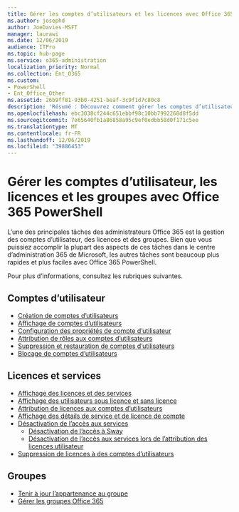 ```yaml
---
title: Gérer les comptes d’utilisateurs et les licences avec Office 365 PowerShell
ms.author: josephd
author: JoeDavies-MSFT
manager: laurawi
ms.date: 12/06/2019
audience: ITPro
ms.topic: hub-page
ms.service: o365-administration
localization_priority: Normal
ms.collection: Ent_O365
ms.custom:
- PowerShell
- Ent_Office_Other
ms.assetid: 26b9ff81-93b0-4251-beaf-3c9f1d7c80c8
description: 'Résumé : Découvrez comment gérer les comptes d’utilisateur, les licences et les groupes avec Office 365 PowerShell.'
ms.openlocfilehash: ebc3038cf244c651ebbf98c10bb7992268d8f5dd
ms.sourcegitcommit: 7e65640fb1a86858a95c9ef0edbb58d0f171c5ee
ms.translationtype: MT
ms.contentlocale: fr-FR
ms.lasthandoff: 12/06/2019
ms.locfileid: "39886453"
---
```

# <a name="manage-user-accounts-licenses-and-groups-with-office-365-powershell"></a>Gérer les comptes d’utilisateur, les licences et les groupes avec Office 365 PowerShell

L’une des principales tâches des administrateurs Office 365 est la gestion des comptes d’utilisateur, des licences et des groupes. Bien que vous puissiez accomplir la plupart des aspects de ces tâches dans le centre d’administration 365 de Microsoft, les autres tâches sont beaucoup plus rapides et plus faciles avec Office 365 PowerShell. 

Pour plus d’informations, consultez les rubriques suivantes.

## <a name="user-accounts"></a>Comptes d’utilisateur

- [Création de comptes d’utilisateurs](create-user-accounts-with-office-365-powershell.md)
- [Affichage de comptes d’utilisateurs](view-user-accounts-with-office-365-powershell.md)
- [Configuration des propriétés de compte d’utilisateur](configure-user-account-properties-with-office-365-powershell.md)
- [Attribution de rôles aux comptes d’utilisateurs](assign-roles-to-user-accounts-with-office-365-powershell.md)
- [Suppression et restauration de comptes d’utilisateurs](delete-and-restore-user-accounts-with-office-365-powershell.md)
- [Blocage de comptes d’utilisateurs](block-user-accounts-with-office-365-powershell.md)

## <a name="licenses-and-services"></a>Licences et services
- [Affichage des licences et des services](view-licenses-and-services-with-office-365-powershell.md)
- [Affichage des utilisateurs sous licence et sans licence](view-licensed-and-unlicensed-users-with-office-365-powershell.md)
- [Attribution de licences aux comptes d’utilisateurs](assign-licenses-to-user-accounts-with-office-365-powershell.md)
- [Affichage des détails de service et de licence de compte](view-account-license-and-service-details-with-office-365-powershell.md)
- [Désactivation de l’accès aux services](disable-access-to-services-with-office-365-powershell.md)
  - [Désactivation de l’accès à Sway](disable-access-to-sway-with-office-365-powershell.md)
  - [Désactivation de l’accès aux services lors de l’attribution des licences utilisateur](disable-access-to-services-while-assigning-user-licenses.md)
- [Suppression de licences à des comptes d’utilisateurs](remove-licenses-from-user-accounts-with-office-365-powershell.md)

## <a name="groups"></a>Groupes
- [Tenir à jour l’appartenance au groupe](maintain-group-membership-with-office-365-powershell.md)
- [Gérer les groupes Office 365](manage-office-365-groups-with-powershell.md)

